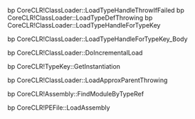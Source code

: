 bp CoreCLR!ClassLoader::LoadTypeHandleThrowIfFailed
bp CoreCLR!ClassLoader::LoadTypeDefThrowing
bp CoreCLR!ClassLoader::LoadTypeHandleForTypeKey

bp CoreCLR!ClassLoader::LoadTypeHandleForTypeKey_Body

bp CoreCLR!ClassLoader::DoIncrementalLoad

bp CoreCLR!TypeKey::GetInstantiation

bp CoreCLR!ClassLoader::LoadApproxParentThrowing

bp CoreCLR!Assembly::FindModuleByTypeRef

bp CoreCLR!PEFile::LoadAssembly